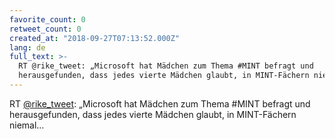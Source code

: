```yaml
---
favorite_count: 0
retweet_count: 0
created_at: "2018-09-27T07:13:52.000Z"
lang: de
full_text: >-
  RT @rike_tweet: „Microsoft hat Mädchen zum Thema #MINT befragt und
  herausgefunden, dass jedes vierte Mädchen glaubt, in MINT-Fächern niemal…
---
```


RT [@rike_tweet](https://twitter.com/rike_tweet): „Microsoft hat Mädchen zum
Thema #MINT befragt und herausgefunden, dass jedes vierte Mädchen glaubt, in
MINT-Fächern niemal…
